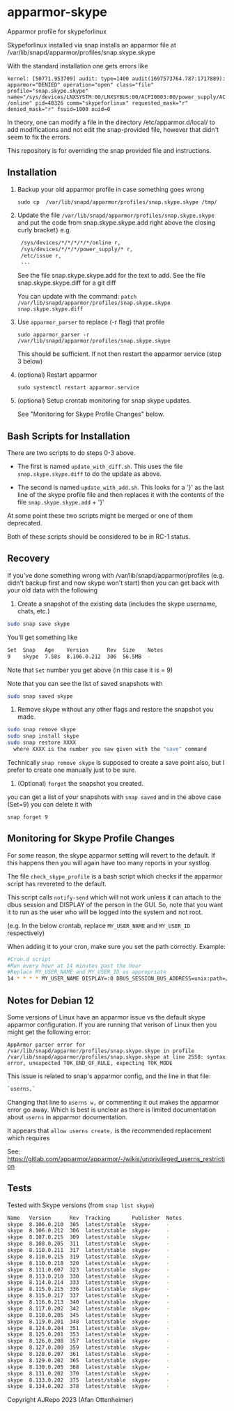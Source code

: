 # apparmor-skype

Apparmor profile for skypeforlinux

Skypeforlinux installed via snap installs an apparmor file at
/var/lib/snapd/apparmor/profiles/snap.skype.skype

With the standard installation one gets errors like

`kernel: [50771.953709] audit: type=1400 audit(1697573764.787:1717889): apparmor="DENIED"
 operation="open" class="file"
 profile="snap.skype.skype" name="/sys/devices/LNXSYSTM:00/LNXSYBUS:00/ACPI0003:00/power_supply/AC/online"
 pid=40326 comm="skypeforlinux" requested_mask="r" denied_mask="r" fsuid=1000 ouid=0
`

In theory, one can modify a file in the directory /etc/apparmor.d/local/ to add
modifications and not edit the snap-provided file, however that didn't seem to fix
the errors.

This repository is for overriding the snap provided file and instructions.

## Installation

1. Backup your old apparmor profile in case something goes wrong

      `sudo cp  /var/lib/snapd/apparmor/profiles/snap.skype.skype /tmp/`

1. Update the file `/var/lib/snapd/apparmor/profiles/snap.skype.skype` and put the
   code from snap.skype.skype.add
   right above the closing curly bracket`}` e.g.

   ```bash
    /sys/devices/*/*/*/*/*/online r,
    /sys/devices/*/*/*/power_supply/* r,
    /etc/issue r,
    ...
   ```

   See the file snap.skype.skype.add for the text to add.
   See the file snap.skype.skype.diff for a git diff

   You can update with the command:
       `patch /var/lib/snapd/apparmor/profiles/snap.skype.skype snap.skype.skype.diff`

1. Use `apparmor_parser` to replace (-r flag) that profile

     `sudo apparmor_parser -r /var/lib/snapd/apparmor/profiles/snap.skype.skype`

    This should be sufficient. If not then restart the apparmor service (step 3 below)

1. (optional) Restart apparmor

      `sudo systemctl restart apparmor.service`

1. (optional) Setup crontab monitoring for snap skype updates.

   See "Monitoring for Skype Profile Changes" below.

## Bash Scripts for Installation

There are two scripts to do steps 0-3 above.

* The first is named `update_with_diff.sh`.
  This uses the file `snap.skype.skype.diff` to do the update as above.

* The second is named `update_with_add.sh`. This
  looks for a '}' as the last line of the skype profile file and
  then replaces it with the contents of the file `snap.skype.skype.add` + '}'

At some point these two scripts might be merged or one of them deprecated.

Both of these scripts should be considered to be in RC-1 status.

## Recovery

If you've done something wrong with /var/lib/snapd/apparmor/profiles
 (e.g. didn't backup first and now skype won't start)
 then you can get back with your old data with the following

1. Create a snapshot of the existing data (includes the skype username, chats, etc.)

```bash
sudo snap save skype
```

You'll get something like

```bash
Set  Snap   Age    Version      Rev  Size    Notes
9    skype  7.58s  8.106.0.212  306  56.5MB  -
```

Note that `Set` number you get above (in this case it is = 9)

Note that you can see the list of saved snapshots with

```bash
sudo snap saved skype
```

1. Remove skype without any other flags and restore the snapshot you made.

```bash
sudo snap remove skype
sudo snap install skype
sudo snap restore XXXX
  where XXXX is the number you saw given with the "save" command
```

Technically `snap remove skype` is supposed to create a save point also, but I prefer
to create one manually just to be sure.

1. (Optional) `forget` the snapshot you created.

you can get a list of your snapshots with `snap saved` and in the above case (Set=9)
you can delete it with

`snap forget 9`

## Monitoring for Skype Profile Changes

For some reason, the skype apparmor setting will revert to the default. If this happens
then you will again have too many reports in your systlog.

The file `check_skype_profile` is a bash script
which checks if the apparmor script has
revereted to the default.

This script calls `notify-send` which will not work unless it can attach to the
dbus session and DISPLAY of the person in the GUI. So, note that you want it to
run as the user who will be logged into the system and not root.

(e.g. In the below crontab, replace `MY_USER_NAME` and `MY_USER_ID` respectively)

When adding it to your cron, make sure you set the path correctly. Example:
<!-- markdownlint-disable MD013 -->

```bash
#Cron.d script
#Run every hour at 14 minutes past the hour
#Replace MY_USER_NAME and MY_USER_ID as appropriate
14 * * * * MY_USER_NAME DISPLAY=:0 DBUS_SESSION_BUS_ADDRESS=unix:path=/run/user/MY_USER_ID/bus /PATH/TO/apparmor-skype/check_skype_profile
```

## Notes for Debian 12

Some versions of Linux have an apparmor issue vs the default skype apparmor
configuration. If you are running that verison of Linux then you might get
the following error:

`AppArmor parser error for /var/lib/snapd/apparmor/profiles/snap.skype.skype
 in profile /var/lib/snapd/apparmor/profiles/snap.skype.skype at line 2558:
 syntax error, unexpected TOK_END_OF_RULE, expecting TOK_MODE`

This issue is related to snap's apparmor config, and the line in that file:

```bash
`userns,`
```

Changing that line to `userns w,` or commenting it out
makes the apparmor error go away. Which is best is unclear as there
is limited documentation about `userns` in apparmor documentation.

It appears that `allow userns create,` is the recommended replacement which requires

See: <https://gitlab.com/apparmor/apparmor/-/wikis/unprivileged_userns_restriction>

## Tests

Tested with Skype versions (from `snap list skype`)

```bash
Name   Version      Rev  Tracking       Publisher  Notes
skype  8.106.0.210  305  latest/stable  skype✓     -
skype  8.106.0.212  306  latest/stable  skype✓     -
skype  8.107.0.215  309  latest/stable  skype✓     -
skype  8.108.0.205  311  latest/stable  skype✓     -
skype  8.110.0.211  317  latest/stable  skype✓     -
skype  8.110.0.215  319  latest/stable  skype✓     -
skype  8.110.0.218  320  latest/stable  skype✓     -
skype  8.111.0.607  323  latest/stable  skype✓     -
skype  8.113.0.210  330  latest/stable  skype✓     -
skype  8.114.0.214  333  latest/stable  skype✓     -
skype  8.115.0.215  336  latest/stable  skype✓     -
skype  8.115.0.217  337  latest/stable  skype✓     -
skype  8.116.0.213  340  latest/stable  skype✓     -
skype  8.117.0.202  342  latest/stable  skype✓     -
skype  8.118.0.205  345  latest/stable  skype✓     -
skype  8.119.0.201  348  latest/stable  skype✓     -
skype  8.124.0.204  351  latest/stable  skype✓     -
skype  8.125.0.201  353  latest/stable  skype✓     -
skype  8.126.0.208  357  latest/stable  skype✓     -
skype  8.127.0.200  359  latest/stable  skype✓     -
skype  8.128.0.207  361  latest/stable  skype✓     -
skype  8.129.0.202  365  latest/stable  skype✓     -
skype  8.130.0.205  368  latest/stable  skype✓     -
skype  8.131.0.202  370  latest/stable  skype✓     -
skype  8.133.0.202  375  latest/stable  skype✓     -
skype  8.134.0.202  378  latest/stable  skype✓     -
```

Copyright AJRepo 2023
(Afan Ottenheimer)
